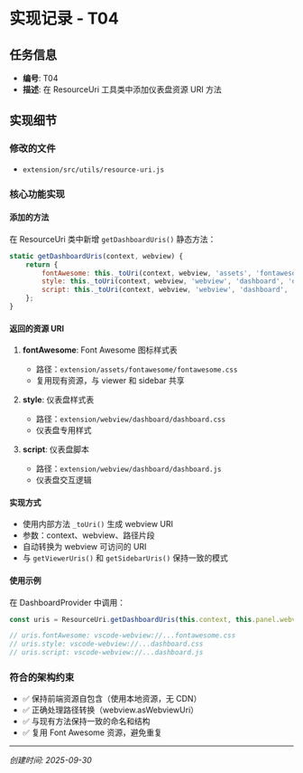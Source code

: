 # 实现记录 - T04

## 任务信息
- **编号**: T04
- **描述**: 在 ResourceUri 工具类中添加仪表盘资源 URI 方法

## 实现细节

### 修改的文件
- `extension/src/utils/resource-uri.js`

### 核心功能实现

#### 添加的方法
在 ResourceUri 类中新增 `getDashboardUris()` 静态方法：

```javascript
static getDashboardUris(context, webview) {
    return {
        fontAwesome: this._toUri(context, webview, 'assets', 'fontawesome', 'fontawesome.css'),
        style: this._toUri(context, webview, 'webview', 'dashboard', 'dashboard.css'),
        script: this._toUri(context, webview, 'webview', 'dashboard', 'dashboard.js')
    };
}
```

#### 返回的资源 URI
1. **fontAwesome**: Font Awesome 图标样式表
   - 路径：`extension/assets/fontawesome/fontawesome.css`
   - 复用现有资源，与 viewer 和 sidebar 共享

2. **style**: 仪表盘样式表
   - 路径：`extension/webview/dashboard/dashboard.css`
   - 仪表盘专用样式

3. **script**: 仪表盘脚本
   - 路径：`extension/webview/dashboard/dashboard.js`
   - 仪表盘交互逻辑

#### 实现方式
- 使用内部方法 `_toUri()` 生成 webview URI
- 参数：context、webview、路径片段
- 自动转换为 webview 可访问的 URI
- 与 `getViewerUris()` 和 `getSidebarUris()` 保持一致的模式

#### 使用示例
在 DashboardProvider 中调用：

```javascript
const uris = ResourceUri.getDashboardUris(this.context, this.panel.webview);

// uris.fontAwesome: vscode-webview://...fontawesome.css
// uris.style: vscode-webview://...dashboard.css
// uris.script: vscode-webview://...dashboard.js
```

### 符合的架构约束
- ✅ 保持前端资源自包含（使用本地资源，无 CDN）
- ✅ 正确处理路径转换（webview.asWebviewUri）
- ✅ 与现有方法保持一致的命名和结构
- ✅ 复用 Font Awesome 资源，避免重复

---
*创建时间: 2025-09-30*